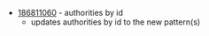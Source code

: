 - [186811060](https://www.pivotaltracker.com/story/show/186811060) - authorities by id
    - updates authorities by id to the new pattern(s)

